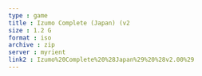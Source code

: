 ```yaml
---
type : game
title : Izumo Complete (Japan) (v2
size : 1.2 G
format : iso
archive : zip
server : myrient
link2 : Izumo%20Complete%20%28Japan%29%20%28v2.00%29
---
```

